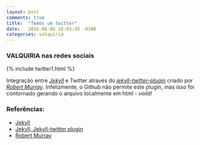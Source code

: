 ```yaml
---
layout: post
comments: true
title:  "Temos um twitter"
date:   2016-06-06 16:03:45 -0300
categories: valquiria
---
```

### VALQUIRIA nas redes sociais

{% include twitter1.html %}

Integração entre [_Jekyll_][jekyll] e Twitter através do [_jekyll-twitter-plugin_][jekyll-twitter-plugin] criado por [_Robert Murray_][murray]. Infelizmente, o Github não permite este plugin, mas isso foi contornado gerando o arquivo localmente em html - _voilà_!

### Referências:

- [Jekyll][jekyll]
- [Jekyll, Jekyll-twitter plugin][jekyll-twitter-plugin]
- [Robert Murray][murray]

[jekyll]: https://jekyllrb.com
[jekyll-twitter-plugin]: https://github.com/rob-murray/jekyll-twitter-plugin
[murray]: https://github.com/rob-murray
